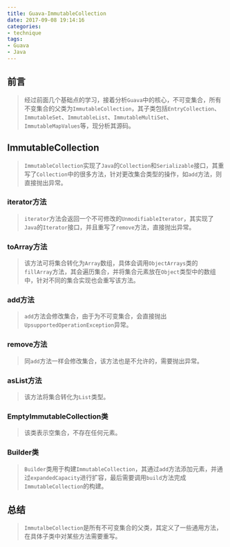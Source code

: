 ```yaml
---
title: Guava-ImmutableCollection
date: 2017-09-08 19:14:16
categories:
- technique
tags:
- Guava
- Java
---
```


## 前言
> 经过前面几个基础点的学习，接着分析`Guava`中的核心，不可变集合，所有不变集合的父类为`ImmutableCollection`，其子类包括`EntryCollection`、`ImmutableSet`、`ImmutableList`、`ImmutableMultiSet`、`ImmutableMapValues`等，现分析其源码。

## ImmutableCollection
> `ImmutableCollection`实现了`Java`的`Collection`和`Serializable`接口，其重写了`Collection`中的很多方法，针对更改集合类型的操作，如`add`方法，则直接抛出异常。

### iterator方法
> `iterator`方法会返回一个不可修改的`UnmodifiableIterator`，其实现了`Java`的`Iterator`接口，并且重写了`remove`方法，直接抛出异常。

### toArray方法
> 该方法可将集合转化为`Array`数组，具体会调用`ObjectArrays`类的`fillArray`方法，其会遍历集合，并将集合元素放在`Object`类型中的数组中，针对不同的集合实现也会重写该方法。

### add方法
> `add`方法会修改集合，由于为不可变集合，会直接抛出`UpsupportedOperationException`异常。

### remove方法
> 同`add`方法一样会修改集合，该方法也是不允许的，需要抛出异常。

### asList方法
> 该方法将集合转化为`List`类型。

### EmptyImmutableCollection类
> 该类表示空集合，不存在任何元素。

### Builder类

> `Builder`类用于构建`ImmutableCollection`，其通过`add`方法添加元素，并通过`expandedCapacity`进行扩容，最后需要调用`build`方法完成`ImmutableCollection`的构建。

## 总结
> `ImmutalbeCollection`是所有不可变集合的父类，其定义了一些通用方法，在具体子类中对某些方法需要重写。